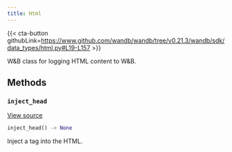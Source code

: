 ```yaml
---
title: Html
---
```


{{< cta-button githubLink=https://www.github.com/wandb/wandb/tree/v0.21.3/wandb/sdk/data_types/html.py#L19-L157 >}}

W&B class for logging HTML content to W&B.

## Methods

### `inject_head`

[View source](https://www.github.com/wandb/wandb/tree/v0.21.3/wandb/sdk/data_types/html.py#L89-L108)

```python
inject_head() -> None
```

Inject a <head> tag into the HTML.

<!-- lazydoc-ignore: internal -->
